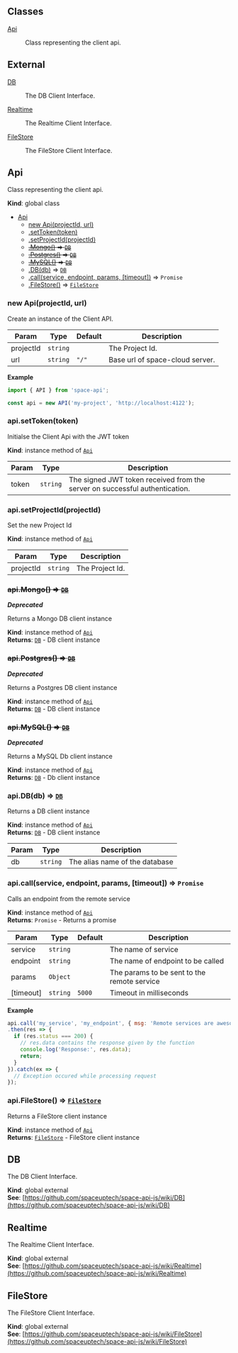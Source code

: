 ## Classes

<dl>
<dt><a href="#Api">Api</a></dt>
<dd><p>Class representing the client api.</p>
</dd>
</dl>

## External

<dl>
<dt><a href="#external_DB">DB</a></dt>
<dd><p>The DB Client Interface.</p>
</dd>
<dt><a href="#external_Realtime">Realtime</a></dt>
<dd><p>The Realtime Client Interface.</p>
</dd>
<dt><a href="#external_FileStore">FileStore</a></dt>
<dd><p>The FileStore Client Interface.</p>
</dd>
</dl>

<a name="Api"></a>

## Api
Class representing the client api.

**Kind**: global class  

* [Api](#Api)
    * [new Api(projectId, url)](#new_Api_new)
    * [.setToken(token)](#Api+setToken)
    * [.setProjectId(projectId)](#Api+setProjectId)
    * ~~[.Mongo()](#Api+Mongo) ⇒ [<code>DB</code>](#external_DB)~~
    * ~~[.Postgres()](#Api+Postgres) ⇒ [<code>DB</code>](#external_DB)~~
    * ~~[.MySQL()](#Api+MySQL) ⇒ [<code>DB</code>](#external_DB)~~
    * [.DB(db)](#Api+DB) ⇒ [<code>DB</code>](#external_DB)
    * [.call(service, endpoint, params, [timeout])](#Api+call) ⇒ <code>Promise</code>
    * [.FileStore()](#Api+FileStore) ⇒ [<code>FileStore</code>](#external_FileStore)

<a name="new_Api_new"></a>

### new Api(projectId, url)
Create an instance of the Client API.


| Param | Type | Default | Description |
| --- | --- | --- | --- |
| projectId | <code>string</code> |  | The Project Id. |
| url | <code>string</code> | <code>&quot;/&quot;</code> | Base url of space-cloud server. |

**Example**  
```js
import { API } from 'space-api';

const api = new API('my-project', 'http://localhost:4122');
```
<a name="Api+setToken"></a>

### api.setToken(token)
Initialse the Client Api with the JWT token

**Kind**: instance method of [<code>Api</code>](#Api)  

| Param | Type | Description |
| --- | --- | --- |
| token | <code>string</code> | The signed JWT token received from the server on successful authentication. |

<a name="Api+setProjectId"></a>

### api.setProjectId(projectId)
Set the new Project Id

**Kind**: instance method of [<code>Api</code>](#Api)  

| Param | Type | Description |
| --- | --- | --- |
| projectId | <code>string</code> | The Project Id. |

<a name="Api+Mongo"></a>

### ~~api.Mongo() ⇒ [<code>DB</code>](#external_DB)~~
***Deprecated***

Returns a Mongo DB client instance

**Kind**: instance method of [<code>Api</code>](#Api)  
**Returns**: [<code>DB</code>](#external_DB) - DB client instance  
<a name="Api+Postgres"></a>

### ~~api.Postgres() ⇒ [<code>DB</code>](#external_DB)~~
***Deprecated***

Returns a Postgres DB client instance

**Kind**: instance method of [<code>Api</code>](#Api)  
**Returns**: [<code>DB</code>](#external_DB) - DB client instance  
<a name="Api+MySQL"></a>

### ~~api.MySQL() ⇒ [<code>DB</code>](#external_DB)~~
***Deprecated***

Returns a MySQL Db client instance

**Kind**: instance method of [<code>Api</code>](#Api)  
**Returns**: [<code>DB</code>](#external_DB) - Db client instance  
<a name="Api+DB"></a>

### api.DB(db) ⇒ [<code>DB</code>](#external_DB)
Returns a DB client instance

**Kind**: instance method of [<code>Api</code>](#Api)  
**Returns**: [<code>DB</code>](#external_DB) - DB client instance  

| Param | Type | Description |
| --- | --- | --- |
| db | <code>string</code> | The alias name of the database |

<a name="Api+call"></a>

### api.call(service, endpoint, params, [timeout]) ⇒ <code>Promise</code>
Calls an endpoint from the remote service

**Kind**: instance method of [<code>Api</code>](#Api)  
**Returns**: <code>Promise</code> - Returns a promise  

| Param | Type | Default | Description |
| --- | --- | --- | --- |
| service | <code>string</code> |  | The name of service |
| endpoint | <code>string</code> |  | The name of endpoint to be called |
| params | <code>Object</code> |  | The params to be sent to the remote service |
| [timeout] | <code>string</code> | <code>5000</code> | Timeout in milliseconds |

**Example**  
```js
api.call('my_service', 'my_endpoint', { msg: 'Remote services are awesome!' }, 1000)
.then(res => {
  if (res.status === 200) {
    // res.data contains the response given by the function
    console.log('Response:', res.data);
    return;
  }
}).catch(ex => {
  // Exception occured while processing request
});
```
<a name="Api+FileStore"></a>

### api.FileStore() ⇒ [<code>FileStore</code>](#external_FileStore)
Returns a FileStore client instance

**Kind**: instance method of [<code>Api</code>](#Api)  
**Returns**: [<code>FileStore</code>](#external_FileStore) - FileStore client instance  
<a name="external_DB"></a>

## DB
The DB Client Interface.

**Kind**: global external  
**See**: [https://github.com/spaceuptech/space-api-js/wiki/DB](https://github.com/spaceuptech/space-api-js/wiki/DB)  
<a name="external_Realtime"></a>

## Realtime
The Realtime Client Interface.

**Kind**: global external  
**See**: [https://github.com/spaceuptech/space-api-js/wiki/Realtime](https://github.com/spaceuptech/space-api-js/wiki/Realtime)  
<a name="external_FileStore"></a>

## FileStore
The FileStore Client Interface.

**Kind**: global external  
**See**: [https://github.com/spaceuptech/space-api-js/wiki/FileStore](https://github.com/spaceuptech/space-api-js/wiki/FileStore)  
